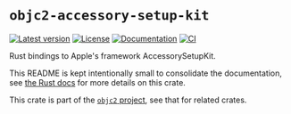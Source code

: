 # `objc2-accessory-setup-kit`

[![Latest version](https://badgen.net/crates/v/objc2-accessory-setup-kit)](https://crates.io/crates/objc2-accessory-setup-kit)
[![License](https://badgen.net/badge/license/MIT/blue)](../LICENSE.txt)
[![Documentation](https://docs.rs/objc2-accessory-setup-kit/badge.svg)](https://docs.rs/objc2-accessory-setup-kit/)
[![CI](https://github.com/madsmtm/objc2/actions/workflows/ci.yml/badge.svg)](https://github.com/madsmtm/objc2/actions/workflows/ci.yml)

Rust bindings to Apple's framework AccessorySetupKit.

This README is kept intentionally small to consolidate the documentation, see
[the Rust docs](https://docs.rs/objc2-accessory-setup-kit/) for more details on this crate.

This crate is part of the [`objc2` project](https://github.com/madsmtm/objc2),
see that for related crates.
